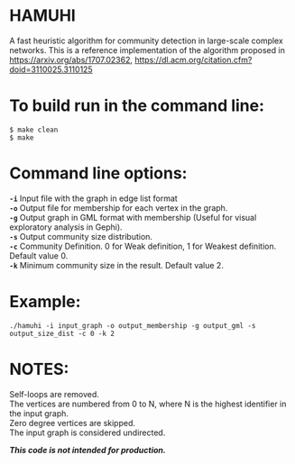 # HAMUHI

A fast heuristic algorithm for community detection in large-scale complex networks. This is a reference implementation of the algorithm proposed in https://arxiv.org/abs/1707.02362, https://dl.acm.org/citation.cfm?doid=3110025.3110125

# To build run in the command line:

<code>$ make clean</code><br>
<code>$ make</code>

# Command line options:

<code><b>-i</b></code> Input file with the graph in edge list format<br>
<code><b>-o</b></code> Output file for membership for each vertex in the graph.<br>
<code><b>-g</b></code> Output graph in GML format with membership (Useful for visual exploratory analysis in Gephi).<br>
<code><b>-s</b></code> Output community size distribution.<br>
<code><b>-c</b></code> Community Definition. 0 for Weak definition, 1 for Weakest definition. Default value 0.<br>
<code><b>-k</b></code> Minimum community size in the result. Default value 2.<br>

# Example:

<code>./hamuhi -i input_graph -o output_membership -g output_gml -s output_size_dist -c 0 -k 2</code>

# NOTES:

Self-loops are removed.<br>
The vertices are numbered from 0 to N, where N is the highest identifier in the input graph.<br>
Zero degree vertices are skipped.<br>
The input graph is considered undirected.<br>

<i><b>This code is not intended for production.</b></i>
